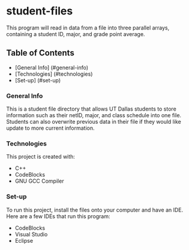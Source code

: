 # student-files
This program will read in data from a file into three parallel arrays, containing a student ID, major, and grade point average.

## Table of Contents
* [General Info] (#general-info)
* [Technologies] (#technologies)
* [Set-up] (#set-up)

### General Info
This is a student file directory that allows UT Dallas students to store information such as their netID, major, and class schedule into one file. Students can also overwrite previous data in their file if they would like update to more current information.

### Technologies
This project is created with:
* C++
* CodeBlocks
* GNU GCC Compiler

### Set-up
To run this project, install the files onto your computer and have an IDE. Here are a few IDEs that run this program:
* CodeBlocks
* Visual Studio
* Eclipse

